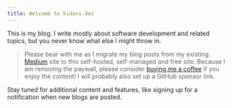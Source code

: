 ```yaml
---
title: Welcome to kidoni.dev
---
```


This is my blog. I write mostly about software development and related topics,
but you never know what else I might throw in.

> Please bear with me as I migrate my blog posts from my existing [Medium](https://raysuliteanu.medium.com)
> site to this self-hosted, self-managed and free site. Because I am removing
> the paywall, please consider
> [buying me a coffee](https://www.buymeacoffee.com/raysuliteanu) if you enjoy
> the content! I will probably also set up a GitHub sponsor link.

Stay tuned for additional content and features, like signing up for a
notification when new blogs are posted.
